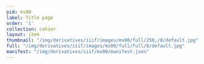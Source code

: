 ```yaml
---
pid: ms00
label: Title page
order: '1'
collection: cahier
layout: item
thumbnail: "/img/derivatives/iiif/images/ms00/full/250,/0/default.jpg"
full: "/img/derivatives/iiif/images/ms00/full/full/0/default.jpg"
manifest: "/img/derivatives/iiif/ms00/manifest.json"
---
```

